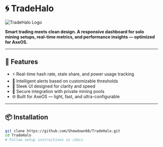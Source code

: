 # 🌀 TradeHalo

![TradeHalo Logo](static/branding/tradehalo-logo.png)

**Smart trading meets clean design. A responsive dashboard for solo mining setups, real-time metrics, and performance insights — optimized for AxeOS.**

---

## 🚀 Features

- ⚡ Real-time hash rate, stale share, and power usage tracking  
- 🎯 Intelligent alerts based on customizable thresholds  
- 🎨 Sleek UI designed for clarity and speed  
- 🔐 Secure integration with private mining pools  
- 🌐 Built for AxeOS — light, fast, and ultra-configurable  

---

## 📦 Installation

```bash
git clone https://github.com/Showdown68/TradeHalo.git
cd TradeHalo
# Follow setup instructions in /docs

